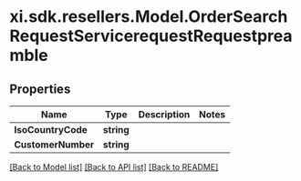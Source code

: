 # xi.sdk.resellers.Model.OrderSearchRequestServicerequestRequestpreamble

## Properties

Name | Type | Description | Notes
------------ | ------------- | ------------- | -------------
**IsoCountryCode** | **string** |  | 
**CustomerNumber** | **string** |  | 

[[Back to Model list]](../README.md#documentation-for-models) [[Back to API list]](../README.md#documentation-for-api-endpoints) [[Back to README]](../README.md)

